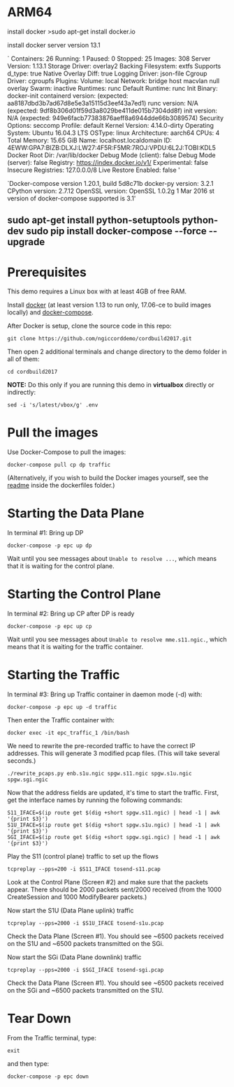 ARM64
=====
install docker >sudo apt-get install docker.io

install docker server version 13.1

` Containers: 26
 Running: 1
 Paused: 0
 Stopped: 25
 Images: 308
 Server Version: 1.13.1
 Storage Driver: overlay2
  Backing Filesystem: extfs
  Supports d_type: true
  Native Overlay Diff: true
 Logging Driver: json-file
 Cgroup Driver: cgroupfs
 Plugins: 
  Volume: local
  Network: bridge host macvlan null overlay
 Swarm: inactive
 Runtimes: runc
 Default Runtime: runc
 Init Binary: docker-init
 containerd version:  (expected: aa8187dbd3b7ad67d8e5e3a15115d3eef43a7ed1)
 runc version: N/A (expected: 9df8b306d01f59d3a8029be411de015b7304dd8f)
 init version: N/A (expected: 949e6facb77383876aeff8a6944dde66b3089574)
 Security Options:
  seccomp
   Profile: default
 Kernel Version: 4.14.0-dirty
 Operating System: Ubuntu 16.04.3 LTS
 OSType: linux
 Architecture: aarch64
 CPUs: 4
 Total Memory: 15.65 GiB
 Name: localhost.localdomain
 ID: 4EWW:GPA7:BIZB:DLXJ:LW27:4F5R:F5MR:7ROJ:VPDU:6L2J:TOBI:KDL5
 Docker Root Dir: /var/lib/docker
 Debug Mode (client): false
 Debug Mode (server): false
 Registry: https://index.docker.io/v1/
 Experimental: false
 Insecure Registries:
  127.0.0.0/8
 Live Restore Enabled: false
 '

`Docker-compose version 1.20.1, build 5d8c71b
docker-py version: 3.2.1
CPython version: 2.7.12
OpenSSL version: OpenSSL 1.0.2g  1 Mar 2016
st version of docker-compose supported is 3.1'

sudo apt-get install python-setuptools python-dev 
sudo pip install docker-compose --force --upgrade
--





Prerequisites
=============

This demo requires a Linux box with at least 4GB of free RAM.

Install [docker](https://docs.docker.com/engine/installation/) (at least version 1.13 to run only, 17.06-ce to build images locally) and [docker-compose](https://github.com/docker/compose/releases).

After Docker is setup, clone the source code in this repo:

`git clone https://github.com/ngiccorddemo/cordbuild2017.git`

Then open 2 additional terminals and change directory to the demo folder in all of them:

`cd cordbuild2017`

__NOTE:__ Do this only if you are running this demo in __virtualbox__ directly or indirectly:

```shell
sed -i 's/latest/vbox/g' .env
```


Pull the images
===============

Use Docker-Compose to pull the images:

`docker-compose pull cp dp traffic`

(Alternatively, if you wish to build the Docker images yourself, see the [readme](dockerfiles/README.md) inside the dockerfiles folder.)


Starting the Data Plane
=======================

In terminal #1: Bring up DP

`docker-compose -p epc up dp`

Wait until you see messages about `Unable to resolve ...`, which means that it is waiting for the control plane.


Starting the Control Plane
==========================

In terminal #2: Bring up CP after DP is ready

`docker-compose -p epc up cp`

Wait until you see messages about `Unable to resolve mme.s11.ngic.`, which means that it is waiting for the traffic container.


Starting the Traffic 
====================

In terminal #3: Bring up Traffic container in daemon mode (-d) with:

`docker-compose -p epc up -d traffic`

Then enter the Traffic container with:

`docker exec -it epc_traffic_1 /bin/bash`

We need to rewrite the pre-recorded traffic to have the correct IP addresses. This will generate 3 modified pcap files. (This will take several seconds.)

`./rewrite_pcaps.py enb.s1u.ngic spgw.s11.ngic spgw.s1u.ngic spgw.sgi.ngic`


Now that the address fields are updated, it's time to start the traffic.
First, get the interface names by running the following commands:

```shell 
S11_IFACE=$(ip route get $(dig +short spgw.s11.ngic) | head -1 | awk '{print $3}')
S1U_IFACE=$(ip route get $(dig +short spgw.s1u.ngic) | head -1 | awk '{print $3}')
SGI_IFACE=$(ip route get $(dig +short spgw.sgi.ngic) | head -1 | awk '{print $3}')
```

Play the S11 (control plane) traffic to set up the flows

`tcpreplay --pps=200 -i $S11_IFACE tosend-s11.pcap`

Look at the Control Plane (Screen #2) and make sure that the packets appear. There should be 2000 packets sent/2000 received (from the 1000 CreateSession and 1000 ModifyBearer packets.)

Now start the S1U (Data Plane uplink) traffic

`tcpreplay --pps=2000 -i $S1U_IFACE tosend-s1u.pcap`

Check the Data Plane  (Screen #1).  You should see ~6500 packets received on the S1U and ~6500 packets transmitted on the SGi.

Now start the SGi (Data Plane downlink) traffic

`tcpreplay --pps=2000 -i $SGI_IFACE tosend-sgi.pcap`

Check the Data Plane  (Screen #1).  You should see ~6500 packets received on the SGi and ~6500 packets transmitted on the S1U.


Tear Down
=========
From the Traffic terminal, type:

`exit` 

and then type:

`docker-compose -p epc down`

